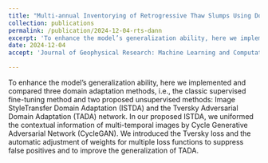 ```yaml
---
title: "Multi-annual Inventorying of Retrogressive Thaw Slumps Using Domain Adaptation."
collection: publications
permalink: /publication/2024-12-04-rts-dann
excerpt: 'To enhance the model’s generalization ability, here we implemented and compared three domain adaptation methods, i.e., the classic supervised fine-tuning method and two proposed unsupervised methods: Image StyleTransfer Domain Adaptation (ISTDA) and the Tversky Adversarial Domain Adaptation (TADA) network. In our proposed ISTDA, we uniformed the contextual information of multi-temporal images by Cycle Generative Adversarial Network (CycleGAN). We introduced the Tversky loss and the automatic adjustment of weights for multiple loss functions to suppress false positives and to improve the generalization of TADA.'
date: 2024-12-04
accept: 'Journal of Geophysical Research: Machine Learning and Computation'

---
```

To enhance the model’s generalization ability, here we implemented and compared three domain adaptation methods, i.e., the classic supervised fine-tuning method and two proposed unsupervised methods: Image StyleTransfer Domain Adaptation (ISTDA) and the Tversky Adversarial Domain Adaptation (TADA) network. In our proposed ISTDA, we uniformed the contextual information of multi-temporal images by Cycle Generative Adversarial Network (CycleGAN). We introduced the Tversky loss and the automatic adjustment of weights for multiple loss functions to suppress false positives and to improve the generalization of TADA.

<!-- [Download paper here](http://haoyulu1022.github.io/files/Jiang_2023_Phys._Med._Biol._68_145011.pdf) -->
